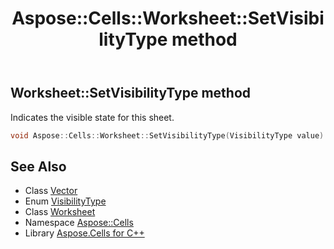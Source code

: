 ﻿---
title: Aspose::Cells::Worksheet::SetVisibilityType method
linktitle: SetVisibilityType
second_title: Aspose.Cells for C++ API Reference
description: 'Aspose::Cells::Worksheet::SetVisibilityType method. Indicates the visible state for this sheet in C++.'
type: docs
weight: 6200
url: /cpp/aspose.cells/worksheet/setvisibilitytype/
---
## Worksheet::SetVisibilityType method


Indicates the visible state for this sheet.

```cpp
void Aspose::Cells::Worksheet::SetVisibilityType(VisibilityType value)
```

## See Also

* Class [Vector](../../vector/)
* Enum [VisibilityType](../../visibilitytype/)
* Class [Worksheet](../)
* Namespace [Aspose::Cells](../../)
* Library [Aspose.Cells for C++](../../../)
